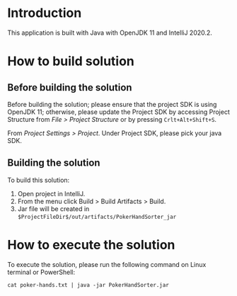# Introduction
This application is built with Java with OpenJDK 11 and IntelliJ 2020.2. 

# How to build solution
## Before building the solution
Before building the solution; please ensure that the project SDK is using OpenJDK 11; otherwise, please update the Project SDK by accessing Project Structure from *File > Project Structure* or by pressing `Crlt+Alt+Shift+S`.

From *Project Settings > Project*. Under Project SDK, please pick your java SDK.

## Building the solution
To build this solution:
1. Open project in IntelliJ.
2. From the menu click Build > Build Artifacts > Build.
3. Jar file will be created in `$ProjectFileDir$/out/artifacts/PokerHandSorter_jar`

# How to execute the solution
To execute the solution, please run the following command on Linux terminal or PowerShell:
```
cat poker-hands.txt | java -jar PokerHandSorter.jar
```
